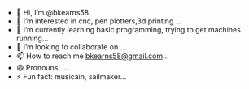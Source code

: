 - 👋 Hi, I’m @bkearns58
- 👀 I’m interested in cnc, pen plotters,3d printing ...
- 🌱 I’m currently learning basic programming, trying to get machines running...
- 💞️ I’m looking to collaborate on ...
- 📫 How to reach me bkearns58@gmail.com...
- 😄 Pronouns: ...
- ⚡ Fun fact: musicain, sailmaker...

<!---
bkearns58/bkearns58 is a ✨ special ✨ repository because its `README.md` (this file) appears on your GitHub profile.
You can click the Preview link to take a look at your changes.
--->
